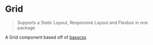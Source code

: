 # Grid

> Supports a Static Layout, Responsive Layout and Flexbox in one package

A Grid component based off of [basscss](http://www.basscss.com/)
